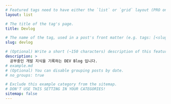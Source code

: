 ```yaml
---
# Featured tags need to have either the `list` or `grid` layout (PRO only).
layout: list

# The title of the tag's page.
title: Devlog

# The name of the tag, used in a post's front matter (e.g. tags: [<slug>]).
slug: devlog

# (Optional) Write a short (~150 characters) description of this featured tag.
description: >
  공부중인 개발 지식을 기록하는 DEV Blog 입니다.
# example.md
# (Optional) You can disable grouping posts by date.
# no_groups: true

# Exclude this example category from the sitemap.
# DON'T USE THIS SETTING IN YOUR CATEGORIES!
sitemap: false
---
```

